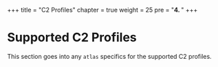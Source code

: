 +++
title = "C2 Profiles"
chapter = true
weight = 25
pre = "<b>4. </b>"
+++

# Supported C2 Profiles

This section goes into any `atlas` specifics for the supported C2 profiles.
